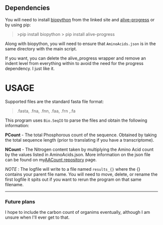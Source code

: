 ## Dependencies

You will need to install [biopython](https://biopython.org) from the linked site and [alive-progress](https://github.com/rsalmei/alive-progress) or by using pip:

> \>pip install biopython
> \> pip install alive-progress

Along with biopython, you will need to ensure that `AminoAcids.json` is in the same directory with the main script.

If you want, you can delete the alive_progress wrapper and remove an indent level from everything within to avoid the need for the progress dependency. I just like it.
# USAGE

Supported files are the standard fasta file format:
> .fasta, .fna, .fnn, .faa, .frn ,.fa


This program uses `Bio.SeqIO` to parse the files and obtain the following information:

**PCount** - The total Phosphorous count of the sequence. Obtained by taking the total sequence length (prior to translating if you have a transcriptome).

**NCount** - The Nitrogen content taken by multiplying the Amino Acid count by the values listed in AminoAcids.json. More information on the json file can be found on my[AACount repository](https://github.com/Chonkway/AACount) page.


*NOTE* : The logfile will write to a file named `results_{}` where the {} contains your parent file name. You will need to move, delete, or rename the first logfile it spits out if you want to rerun the program on that same filename.


----
### Future plans 

I hope to include the carbon count of organims eventually, although I am unsure when I'll ever get to that.
